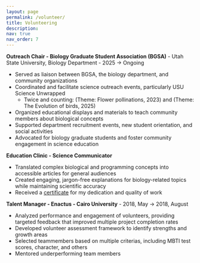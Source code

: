 ```yaml
---
layout: page
permalink: /volunteer/
title: Volunteering
description:
nav: true
nav_order: 7
---
```

**Outreach Chair - Biology Graduate Student Association (BGSA)** - Utah State University, Biology Department - 2025 -> Ongoing
- Served as liaison between BGSA, the biology department, and community organizations
- Coordinated and facilitate science outreach events, particularly USU Science Unwrapped
  - Twice and counting: (Theme: Flower pollinations, 2023) and (Theme: The Evolution of birds, 2025)
- Organized educational displays and materials to teach community members about biological concepts
- Supported department recruitment events, new student orientation, and social activities
- Advocated for biology graduate students and foster community engagement in science education

**Education Clinic - Science Communicator** 
- Translated complex biological and programming concepts into accessible articles for general audiences
- Created engaging, jargon-free explanations for biology-related topics while maintaining scientific accuracy
- Received a [certificate](https://drive.google.com/file/d/1f83ibTyxH8_th2ubqdJ65Gt6UQhJ85O-/view?usp=sharing) for my dedication and quality of work

**Talent Manager - Enactus - Cairo University** - 2018, May -> 2018, August
- Analyzed performance and engagement of volunteers, providing targeted feedback that improved multiple project completion rates
- Developed volunteer assessment framework to identify strengths and growth areas
- Selected teammembers based on multiple criterias, including MBTI test scores, character, and others
- Mentored underperforming team members
